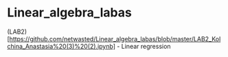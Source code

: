 # Linear_algebra_labas
(LAB2)[https://github.com/netwasted/Linear_algebra_labas/blob/master/LAB2_Kolchina_Anastasia%20(3)%20(2).ipynb] - Linear regression
